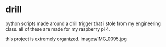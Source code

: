 # drill
 python scripts made around a drill trigger that i stole from my engineering class.
 all of these are made for my raspberry pi 4.

 this project is extremely organized.
 images/IMG_0095.jpg
